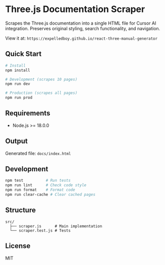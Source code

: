 # Three.js Documentation Scraper

Scrapes the Three.js documentation into a single HTML file for Cursor AI integration. Preserves original styling, search functionality, and navigation.

View it at: `https://expelledboy.github.io/react-three-manual-generator`

## Quick Start

```bash
# Install
npm install

# Development (scrapes 10 pages)
npm run dev

# Production (scrapes all pages)
npm run prod
```

## Requirements

- Node.js >= 18.0.0

## Output

Generated file: `docs/index.html`

## Development

```bash
npm test          # Run tests
npm run lint      # Check code style
npm run format    # Format code
npm run clear-cache # Clear cached pages
```

## Structure

```
src/
  ├── scraper.js      # Main implementation
  └── scraper.test.js # Tests
```

## License

MIT
